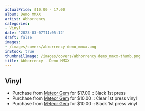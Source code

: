 ```yaml
---
actualPrice: $10.00 - 17.00
album: Demo MMXX
artist: Abhorrency
categories:
- Vinyl
date: '2023-03-07T14:05:12'
draft: false
images:
- /images/covers/abhorrency-demo_mmxx.png
inStock: true
thumbnailImage: /images/covers/abhorrency-demo_mmxx-thumb.png
title: Abhorrency - Demo MMXX
---
```


## Vinyl
* Purchase from [Meteor Gem](https://meteor-gem.com/products/abhorrency-demo-mmxx) for $17.00 :: Black 1st press
* Purchase from [Meteor Gem](https://meteor-gem.com/products/abhorrency-demo-mmxx) for $10.00 :: Clear 1st press vinyl
* Purchase from [Meteor Gem](https://meteor-gem.com/products/abhorrency-demo-mmxx) for $10.00 :: Black 1st press vinyl
